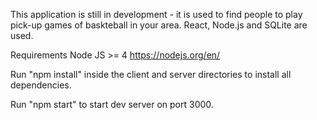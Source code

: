 This application is still in development - it is used to find people to play pick-up games of baskteball in your area. React, Node.js and SQLite are used.

Requirements
Node JS >= 4 https://nodejs.org/en/

Run "npm install" inside the client and server directories to install all dependencies.

Run "npm start" to start dev server on port 3000.
